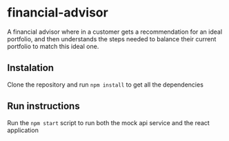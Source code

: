 # financial-advisor

A financial advisor where in a customer gets a recommendation for an ideal portfolio, and then understands the steps needed to balance their current portfolio to match this ideal one.

## Instalation
Clone the repository and run ```npm install``` to get all the dependencies

## Run instructions
Run the ```npm start``` script to run both the mock api service and the react application